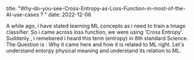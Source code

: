 title: "Why-do-you-see-Cross-Entropy-as-Loss-Function-in-most-of-the-AI-use-cases ?  "
date: 2022-12-06

A while ago, i have stated learning ML concepts as i need to train a Image classifier. So i came across loss function, we were using 'Cross Entropy'. Suddenly , i remebered i heard this term (entropy) in 8th standard Science. The Question is : Why it came here and how it is related to ML right. Let's understand entorpy physical meaning and understand its relation to ML.

